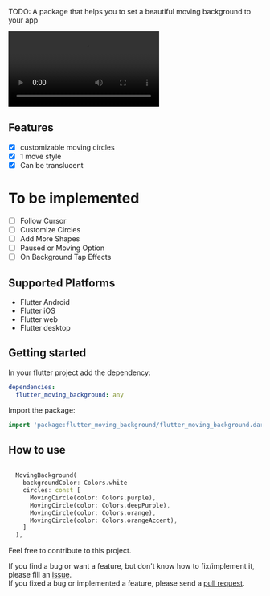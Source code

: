 

TODO: A package that helps you to set a beautiful moving background to your app

<video>
  <source src="gifs/example.webm" type="video/webm">
  Your browser does not support the video tag.
</video>

## Features

- [X] customizable moving circles
- [X] 1 move style
- [X] Can be translucent

# To be implemented

- [ ] Follow Cursor
- [ ] Customize Circles
- [ ] Add More Shapes
- [ ] Paused or Moving Option
- [ ] On Background Tap Effects

## Supported Platforms

- Flutter Android
- Flutter iOS
- Flutter web
- Flutter desktop


## Getting started

In your flutter project add the dependency:

```yaml
dependencies:
  flutter_moving_background: any
```

Import the package:

```dart
import 'package:flutter_moving_background/flutter_moving_background.dart';
```

## How to use

```dart

  MovingBackground(
    backgroundColor: Colors.white
    circles: const [
      MovingCircle(color: Colors.purple),
      MovingCircle(color: Colors.deepPurple),
      MovingCircle(color: Colors.orange),
      MovingCircle(color: Colors.orangeAccent),
    ]
  ),
```

Feel free to contribute to this project.

If you find a bug or want a feature, but don't know how to fix/implement it, please fill an [issue][issue].  
If you fixed a bug or implemented a feature, please send a [pull request][pr].

[issue]: https://github.com/IldySilva/flutter_moving_background/issues
[pr]: https://github.com/IldySilva/flutter_moving_background/pulls


